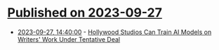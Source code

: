 # [Published on 2023-09-27](index.md)

* [2023-09-27, 14:40:00](https://tech.slashdot.org/story/23/09/27/1412221/hollywood-studios-can-train-ai-models-on-writers-work-under-tentative-deal?utm_source=rss1.0mainlinkanon&utm_medium=feed) - [Hollywood Studios Can Train AI Models on Writers' Work Under Tentative Deal](https://tech.slashdot.org/story/23/09/27/1412221/hollywood-studios-can-train-ai-models-on-writers-work-under-tentative-deal?utm_source=rss1.0mainlinkanon&utm_medium=feed)
